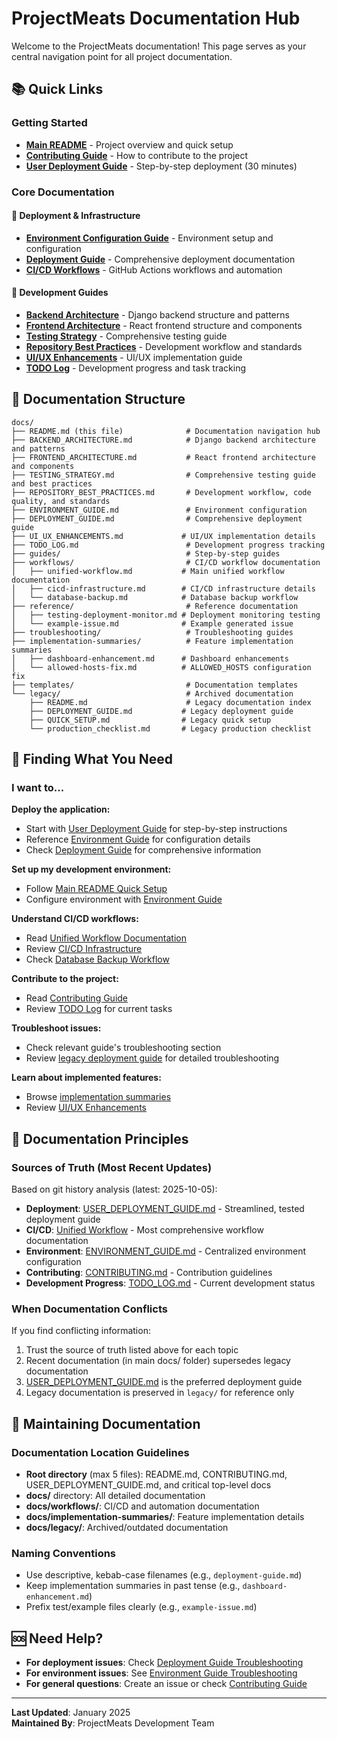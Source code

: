 # ProjectMeats Documentation Hub

Welcome to the ProjectMeats documentation! This page serves as your central navigation point for all project documentation.

## 📚 Quick Links

### Getting Started
- **[Main README](../README.md)** - Project overview and quick setup
- **[Contributing Guide](../CONTRIBUTING.md)** - How to contribute to the project
- **[User Deployment Guide](../USER_DEPLOYMENT_GUIDE.md)** - Step-by-step deployment (30 minutes)

### Core Documentation

#### 🚀 Deployment & Infrastructure
- **[Environment Configuration Guide](ENVIRONMENT_GUIDE.md)** - Environment setup and configuration
- **[Deployment Guide](DEPLOYMENT_GUIDE.md)** - Comprehensive deployment documentation
- **[CI/CD Workflows](workflows/)** - GitHub Actions workflows and automation

#### 🔧 Development Guides
- **[Backend Architecture](BACKEND_ARCHITECTURE.md)** - Django backend structure and patterns
- **[Frontend Architecture](FRONTEND_ARCHITECTURE.md)** - React frontend structure and components
- **[Testing Strategy](TESTING_STRATEGY.md)** - Comprehensive testing guide
- **[Repository Best Practices](REPOSITORY_BEST_PRACTICES.md)** - Development workflow and standards
- **[UI/UX Enhancements](UI_UX_ENHANCEMENTS.md)** - UI/UX implementation guide
- **[TODO Log](TODO_LOG.md)** - Development progress and task tracking

## 📁 Documentation Structure

```
docs/
├── README.md (this file)              # Documentation navigation hub
├── BACKEND_ARCHITECTURE.md            # Django backend architecture and patterns
├── FRONTEND_ARCHITECTURE.md           # React frontend architecture and components
├── TESTING_STRATEGY.md                # Comprehensive testing guide and best practices
├── REPOSITORY_BEST_PRACTICES.md       # Development workflow, code quality, and standards
├── ENVIRONMENT_GUIDE.md               # Environment configuration
├── DEPLOYMENT_GUIDE.md                # Comprehensive deployment guide
├── UI_UX_ENHANCEMENTS.md             # UI/UX implementation details
├── TODO_LOG.md                        # Development progress tracking
├── guides/                            # Step-by-step guides
├── workflows/                         # CI/CD workflow documentation
│   ├── unified-workflow.md           # Main unified workflow documentation
│   ├── cicd-infrastructure.md        # CI/CD infrastructure details
│   └── database-backup.md            # Database backup workflow
├── reference/                         # Reference documentation
│   ├── testing-deployment-monitor.md # Deployment monitoring testing
│   └── example-issue.md              # Example generated issue
├── troubleshooting/                   # Troubleshooting guides
├── implementation-summaries/          # Feature implementation summaries
│   ├── dashboard-enhancement.md      # Dashboard enhancements
│   └── allowed-hosts-fix.md          # ALLOWED_HOSTS configuration fix
├── templates/                         # Documentation templates
└── legacy/                            # Archived documentation
    ├── README.md                      # Legacy documentation index
    ├── DEPLOYMENT_GUIDE.md           # Legacy deployment guide
    ├── QUICK_SETUP.md                # Legacy quick setup
    └── production_checklist.md       # Legacy production checklist
```

## 🎯 Finding What You Need

### I want to...

**Deploy the application:**
- Start with [User Deployment Guide](../USER_DEPLOYMENT_GUIDE.md) for step-by-step instructions
- Reference [Environment Guide](ENVIRONMENT_GUIDE.md) for configuration details
- Check [Deployment Guide](DEPLOYMENT_GUIDE.md) for comprehensive information

**Set up my development environment:**
- Follow [Main README Quick Setup](../README.md#-quick-setup)
- Configure environment with [Environment Guide](ENVIRONMENT_GUIDE.md)

**Understand CI/CD workflows:**
- Read [Unified Workflow Documentation](workflows/unified-workflow.md)
- Review [CI/CD Infrastructure](workflows/cicd-infrastructure.md)
- Check [Database Backup Workflow](workflows/database-backup.md)

**Contribute to the project:**
- Read [Contributing Guide](../CONTRIBUTING.md)
- Review [TODO Log](TODO_LOG.md) for current tasks

**Troubleshoot issues:**
- Check relevant guide's troubleshooting section
- Review [legacy deployment guide](legacy/DEPLOYMENT_GUIDE.md#-troubleshooting) for detailed troubleshooting

**Learn about implemented features:**
- Browse [implementation summaries](implementation-summaries/)
- Review [UI/UX Enhancements](UI_UX_ENHANCEMENTS.md)

## 🔑 Documentation Principles

### Sources of Truth (Most Recent Updates)
Based on git history analysis (latest: 2025-10-05):

- **Deployment**: [USER_DEPLOYMENT_GUIDE.md](../USER_DEPLOYMENT_GUIDE.md) - Streamlined, tested deployment guide
- **CI/CD**: [Unified Workflow](workflows/unified-workflow.md) - Most comprehensive workflow documentation
- **Environment**: [ENVIRONMENT_GUIDE.md](ENVIRONMENT_GUIDE.md) - Centralized environment configuration
- **Contributing**: [CONTRIBUTING.md](../CONTRIBUTING.md) - Contribution guidelines
- **Development Progress**: [TODO_LOG.md](TODO_LOG.md) - Current development status

### When Documentation Conflicts
If you find conflicting information:
1. Trust the source of truth listed above for each topic
2. Recent documentation (in main docs/ folder) supersedes legacy documentation
3. [USER_DEPLOYMENT_GUIDE.md](../USER_DEPLOYMENT_GUIDE.md) is the preferred deployment guide
4. Legacy documentation is preserved in `legacy/` for reference only

## 📝 Maintaining Documentation

### Documentation Location Guidelines
- **Root directory** (max 5 files): README.md, CONTRIBUTING.md, USER_DEPLOYMENT_GUIDE.md, and critical top-level docs
- **docs/** directory: All detailed documentation
- **docs/workflows/**: CI/CD and automation documentation
- **docs/implementation-summaries/**: Feature implementation details
- **docs/legacy/**: Archived/outdated documentation

### Naming Conventions
- Use descriptive, kebab-case filenames (e.g., `deployment-guide.md`)
- Keep implementation summaries in past tense (e.g., `dashboard-enhancement.md`)
- Prefix test/example files clearly (e.g., `example-issue.md`)

## 🆘 Need Help?

- **For deployment issues**: Check [Deployment Guide Troubleshooting](DEPLOYMENT_GUIDE.md#troubleshooting)
- **For environment issues**: See [Environment Guide Troubleshooting](ENVIRONMENT_GUIDE.md#troubleshooting)
- **For general questions**: Create an issue or check [Contributing Guide](../CONTRIBUTING.md)

---

**Last Updated**: January 2025  
**Maintained By**: ProjectMeats Development Team
